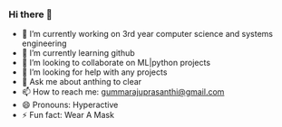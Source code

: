 ### Hi there 👋




- 🔭 I’m currently working on 3rd year computer science and systems engineering
- 🌱 I’m currently learning github
- 👯 I’m looking to collaborate on ML|python projects
- 🤔 I’m looking for help with any projects
- 💬 Ask me about anthing to clear
- 📫 How to reach me: gummarajuprasanthi@gmail.com
- 😄 Pronouns: Hyperactive
- ⚡ Fun fact: Wear A Mask

